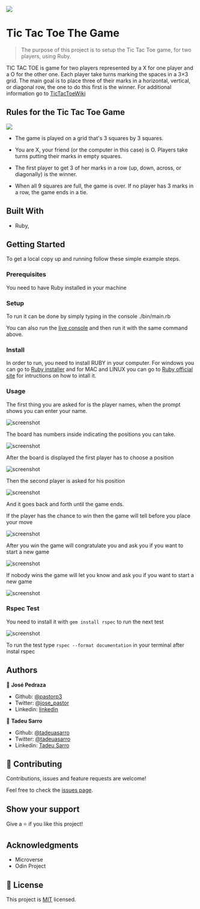 ![](https://img.shields.io/badge/Microverse-blueviolet)

# Tic Tac Toe The Game

> The purpose of this project is to setup the Tic Tac Toe game, for two players, using Ruby.

 TIC TAC TOE is game for two players represented by a X for one player and a O for the other one. Each player take turns marking the spaces in a 3×3 grid. The main goal is to place three of their marks in a horizontal, vertical, or diagonal row, the one to do this first is the winner. For additional information go to [TicTacToeWiki](https://en.wikipedia.org/wiki/Tic-tac-toe)


## Rules for the Tic Tac Toe Game
![](./img/Tic-tac-toe-animated.gif)

- The game is played on a grid that's 3 squares by 3 squares.

- You are X, your friend (or the computer in this case) is O. Players take turns putting their marks in empty squares.

- The first player to get 3 of her marks in a row (up, down, across, or diagonally) is the winner.

- When all 9 squares are full, the game is over. If no player has 3 marks in a row, the game ends in a tie.


## Built With

- Ruby,


## Getting Started

To get a local copy up and running follow these simple example steps.


### Prerequisites
You need to have Ruby installed in your machine


### Setup
To run it can be done by simply typing in the console ./bin/main.rb

You can also run the [live console](https://a5c5ccac-ed57-4fcb-ae09-c1198840be49.ws-us02.gitpod.io/#/workspace/TicTacToe) and then run it with the same command above.


### Install
In order to run, you need to install RUBY in your computer. For windows you can go to [Ruby installer](https://rubyinstaller.org/) and for MAC and LINUX you can go to [Ruby official site](https://www.ruby-lang.org/en/downloads/) for intructions on how to intall it.


### Usage
The first thing you are asked for is the player names, when the prompt shows you can enter your name. 

![screenshot](./img/player_names.png)

The board has numbers inside indicating the positions you can take.

![screenshot](./img/board.png)

After the board is displayed the first player has to choose a position

![screenshot](./img/position_p1.png)

Then the second player is asked for his position

![screenshot](./img/position_p2.png)

And it goes back and forth until the game ends.

If the player has the chance to win then the game will tell before you place your move

![screenshot](./img/winning_move.png)

After you win  the game will congratulate you and ask you if you want to start a new game

![screenshot](./img/wins.png)

If nobody wins the game will let you know and ask you if you want to start a new game

![screenshot](./img/draw.png)

### Rspec Test
You need to install it with `gem install rspec` to run the next test

![screenshot](./img/rspec_test.png)

To run the test type `rspec --format documentation` in your terminal after instal rspec


## Authors

👤 **José Pedraza**
- Github: [@pastorp3](https://github.com/pastorp3)
- Twitter: [@jose_pastor](https://twitter.com/jose_pastorp3 )
- Linkedin: [linkedin](https://www.linkedin.com/in/jos%C3%A9-pedraza-acevedo-ab700a1a9/)


👤 **Tadeu Sarro**
- Github: [@tadeuasarro](https://github.com/tadeuasarro)
- Twitter: [@tadeuasarro](https://twitter.com/tadeuasarro)
- Linkedin: [Tadeu Sarro](https://www.linkedin.com/in/tadeuasarro/)


## 🤝 Contributing
Contributions, issues and feature requests are welcome!

Feel free to check the [issues page](issues/).


## Show your support
Give a ⭐️ if you like this project!


## Acknowledgments
- Microverse
- Odin Project


## 📝 License
This project is [MIT](https://opensource.org/licenses/MIT) licensed.
